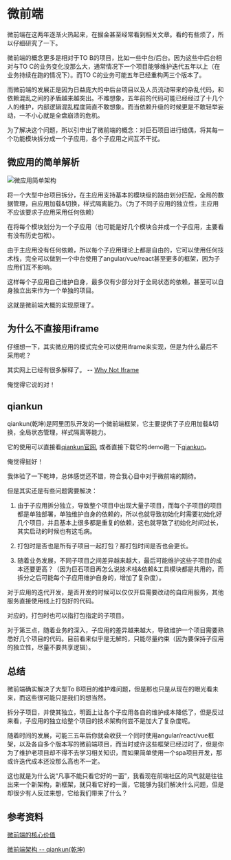 # 微前端

[tag]:前端|架构|微前端
[create]:2019-09-23

微前端在这两年逐渐火热起来，在掘金甚至经常看到相关文章。看的有些烦了，所以仔细研究了一下。

微前端的概念更多是相对于TO B的项目，比如一些中台/后台。因为这些中后台相对与TO C的业务变化没那么大，通常情况下一个项目能够维护迭代五年以上（在业务持续在跑的情况下）。而TO C的业务可能五年已经重构两三个版本了。

而微前端的发展正是因为日益庞大的中后台项目以及人员流动带来的杂乱代码，和依赖混乱之间的矛盾越来越突出。不难想象，五年前的代码可能已经经过了十几个人的维护，内部逻辑混乱程度简直不敢想象。而当依赖升级的时候更是不敢轻举妄动，一不小心就是全盘崩溃的危机。

为了解决这个问题，所以引申出了微前端的概念：对巨石项目进行结偶，将其每一个功能模块拆分成一个子应用，各个子应用之间互不干扰。

## 微应用的简单解析

![微应用简单架构](https://lms-flies.oss-cn-guangzhou.aliyuncs.com/blog/imgs/weiqianduan.drawio.png)

将一个大型中台项目拆分，在主应用支持基本的模块级的路由划分匹配，全局的数据管理，自应用加载&切换，样式隔离能力。（为了不同子应用的独立性，主应用不应该要求子应用采用任何依赖）

在将每个模块划分为一个子应用（也可能是好几个模块合并成一个子应用，主要看有没有历史包袱）。

由于主应用没有任何依赖，所以每个子应用理论上都是自由的，它可以使用任何技术栈，完全可以做到一个中台使用了angular/vue/react甚至更多的框架，因为子应用们互不影响。

这样每个子应用自己维护自身，最多仅有少部分对于全局状态的依赖，甚至可以自身独立出来作为一个单独的项目。

这就是微前端大概的实现原理了。

## 为什么不直接用iframe

仔细想一下，其实微应用的模式完全可以使用iframe来实现，但是为什么最后不采用呢？

其实网上已经有很多解释了。 -- [Why Not Iframe](https://www.yuque.com/kuitos/gky7yw/gesexv)

俺觉得它说的对！

## qiankun

qiankun(乾坤)是阿里团队开发的一个微前端框架，它主要提供了子应用加载&切换，全局状态管理，样式隔离等能力。

它的使用可以直接看[qiankun官网](https://qiankun.umijs.org/zh/guide), 或者直接下载它的demo跑一下[qiankun](https://github.com/umijs/qiankun)。

俺觉得挺好！

我体验了一下乾坤，总体感觉还不错，符合我心目中对于微前端的期待。

但是其实还是有些问题需要解决：

1. 由于子应用拆分独立，导致整个项目中出现大量子项目，而每个子项目的项目都是单独部署，单独维护自身的依赖的，所以也就导致初始化时需要初始化好几个项目，并且基本上很多都是重复的依赖，这也就导致了初始化时间过长，其实启动的时候也有这毛病。

2. 打包时是否也是所有子项目一起打包？那打包时间是否也会更长。

3. 随着业务发展，不同子项目之间差异越来越大，最后可能维护这些子项目的成本还要更高？（因为巨石项目再怎么说技术栈&依赖&工具模块都是共用的，而拆分之后可能每个子应用维护自身的，增加了复杂度）。

对于应用的迭代开发，是否开发的时候可以仅仅开启需要改动的自应用服务，其他服务直接使用线上打包好的代码。

对应的，打包时也可以指打包指定的子项目。

对于第三点，随着业务的深入，子应用的差异越来越大，导致维护一个项目需要熟悉好几个项目的代码。目前看来似乎是无解的，只能尽量约束（因为要保持子应用的独立性，尽量不要共享逻辑）。

## 总结

微前端确实解决了大型To B项目的维护难问题，但是那也只是从现在的眼光看未来，而这些很可能只是我们的想当然。

拆分子项目，并使其独立，明面上让各个子应用各自的维护成本降低了，但是反过来看，子应用的独立给整个项目的技术架构何尝不是加大了复杂度呢。

随着时间的发展，可能三五年后你就会收获一个同时使用angular/react/vue框架，以及各自多个版本写的微前端项目，而当时或许这些框架已经过时了，但是你为了维护老项目却不得不去学习相关知识，而如果简单使用一个spa项目开发，那或许迭代成本还没那么高也不一定。

这也就是为什么说“凡事不能只看它好的一面”，我看现在前端社区的风气就是往往出来一个新架构，新框架，就只看它好的一面，它能够为我们解决什么问题，但是却很少有人反过来想，它给我们带来了什么？

## 参考资料

[微前端的核心价值](https://zhuanlan.zhihu.com/p/95085796)

[微前端架构 -- qiankun(乾坤)](https://github.com/umijs/qiankun)

